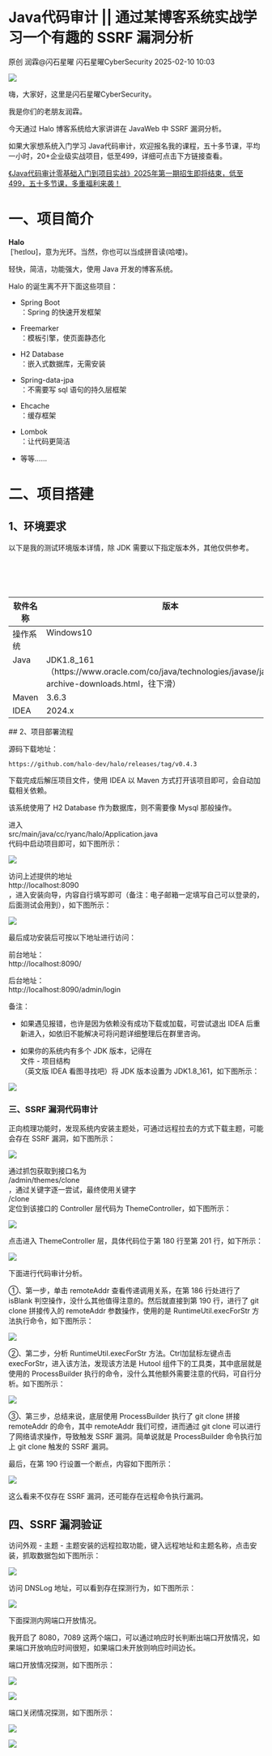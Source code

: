 #  Java代码审计 || 通过某博客系统实战学习一个有趣的 SSRF 漏洞分析   
原创 润霖@闪石星曜  闪石星曜CyberSecurity   2025-02-10 10:03  
  
![](https://mmbiz.qpic.cn/sz_mmbiz_gif/FFcgFn6WVc2ribkEhzXXbiaAE31xwNoCLjKDDibq9HkTiab5BllP8wbSSabd7CIoJSLfHQHjq6ZBf0CoVJaEdKgibNA/640?wx_fmt=gif&from=appmsg "")  
  
嗨，大家好，这里是闪石星曜CyberSecurity。  
  
我是你们的老朋友润霖。  
  
今天通过 Halo 博客系统给大家讲讲在 JavaWeb 中 SSRF 漏洞分析。  
  
如果大家想系统入门学习 Java代码审计，欢迎报名我的课程，五十多节课，平均一小时，20+企业级实战项目，低至499，详细可点击下方链接查看。  
  
[《Java代码审计零基础入门到项目实战》2025年第一期招生即将结束，低至499，五十多节课，多重福利来袭！](https://mp.weixin.qq.com/s?__biz=Mzg3MDU1MjgwNA==&mid=2247487190&idx=1&sn=704ae787b03a1066720f28cecdc33545&scene=21#wechat_redirect)  
  
# 一、项目简介  
  
**Halo**  
 [ˈheɪloʊ]，意为光环。当然，你也可以当成拼音读(哈喽)。  
  
轻快，简洁，功能强大，使用 Java 开发的博客系统。  
  
Halo 的诞生离不开下面这些项目：  
- Spring Boot  
：Spring 的快速开发框架  
  
- Freemarker  
：模板引擎，使页面静态化  
  
- H2 Database  
：嵌入式数据库，无需安装  
  
- Spring-data-jpa  
：不需要写 sql 语句的持久层框架  
  
- Ehcache  
：缓存框架  
  
- Lombok  
：让代码更简洁  
  
- 等等......  
  
# 二、项目搭建  
## 1、环境要求  
  
以下是我的测试环境版本详情，除 JDK 需要以下指定版本外，其他仅供参考。  
  
<table></table><table><caption></caption><colgroup></colgroup></table><table></table><table><caption></caption><colgroup><col/><col/></colgroup><thead><tr style="box-sizing: border-box;"><th valign="top" style="box-sizing: border-box;"><span cid="n56" mdtype="table_cell" style="box-sizing: border-box;"><span md-inline="plain" style="box-sizing: border-box;"><span leaf="">软件名称</span></span></span></th><th valign="top" style="box-sizing: border-box;"><span cid="n57" mdtype="table_cell" style="box-sizing: border-box;"><span md-inline="plain" style="box-sizing: border-box;"><span leaf="">版本</span></span></span></th></tr></thead><tbody><tr style="box-sizing: border-box;"><td valign="top" style="box-sizing: border-box;"><span cid="n59" mdtype="table_cell" style="box-sizing: border-box;"><span md-inline="plain" style="box-sizing: border-box;"><span leaf="">操作系统</span></span></span></td><td valign="top" style="box-sizing: border-box;"><span cid="n60" mdtype="table_cell" style="box-sizing: border-box;"><span md-inline="plain" style="box-sizing: border-box;"><span leaf="">Windows10</span></span></span></td></tr><tr style="box-sizing: border-box;"><td valign="top" style="box-sizing: border-box;"><span cid="n62" mdtype="table_cell" style="box-sizing: border-box;"><span md-inline="plain" style="box-sizing: border-box;"><span leaf="">Java</span></span></span></td><td valign="top" style="box-sizing: border-box;"><span cid="n63" mdtype="table_cell" style="box-sizing: border-box;"><span md-inline="plain" style="box-sizing: border-box;"><span leaf="">JDK1.8_161（</span></span><span md-inline="url" spellcheck="false" style="box-sizing: border-box;"><span leaf="">https://www.oracle.com/co/java/technologies/javase/javase8-archive-downloads.html</span></span><span md-inline="plain" style="box-sizing: border-box;"><span leaf="">，往下滑）</span></span></span></td></tr><tr style="box-sizing: border-box;"><td valign="top" style="box-sizing: border-box;"><span cid="n65" mdtype="table_cell" style="box-sizing: border-box;"><span md-inline="plain" style="box-sizing: border-box;"><span leaf="">Maven</span></span></span></td><td valign="top" style="box-sizing: border-box;"><span cid="n66" mdtype="table_cell" style="box-sizing: border-box;"><span md-inline="plain" style="box-sizing: border-box;"><span leaf="">3.6.3</span></span></span></td></tr><tr style="box-sizing: border-box;"><td valign="top" style="box-sizing: border-box;"><span cid="n68" mdtype="table_cell" style="box-sizing: border-box;"><span md-inline="plain" style="box-sizing: border-box;"><span leaf="">IDEA</span></span></span></td><td valign="top" style="box-sizing: border-box;"><span cid="n69" mdtype="table_cell" style="box-sizing: border-box;"><span md-inline="plain" style="box-sizing: border-box;"><span leaf="">2024.x</span></span></span></td></tr></tbody></table>## 2、项目部署流程  
  
源码下载地址：  
```
https://github.com/halo-dev/halo/releases/tag/v0.4.3
```  
  
下载完成后解压项目文件，使用 IDEA 以 Maven 方式打开该项目即可，会自动加载相关依赖。  
  
该系统使用了 H2 Database 作为数据库，则不需要像 Mysql 那般操作。  
  
进入  
src/main/java/cc/ryanc/halo/Application.java  
代码中启动项目即可，如下图所示：  
  
![](https://mmbiz.qpic.cn/sz_mmbiz_jpg/FFcgFn6WVc0YAVzeykIhNJFaHRSTrmriaq09VMEcrVDjBDLMv5M5yqz3xtJz129YXAIoRG2cyCVXiaxUO8I4Trjw/640?wx_fmt=jpeg&from=appmsg "")  
  
访问上述提供的地址  
http://localhost:8090  
，进入安装向导，内容自行填写即可（备注：电子邮箱一定填写自己可以登录的，后面测试会用到），如下图所示：  
  
![](https://mmbiz.qpic.cn/sz_mmbiz_jpg/FFcgFn6WVc0YAVzeykIhNJFaHRSTrmria7ju1XafAwvl4bvrIk2PK83FhCgnqGw3wqhVEOiaEwAfgFnkmUVl4N4A/640?wx_fmt=jpeg&from=appmsg "")  
  
最后成功安装后可按以下地址进行访问：  
  
前台地址：  
http://localhost:8090/  
  
后台地址：  
http://localhost:8090/admin/login  
  
备注：  
- 如果遇见报错，也许是因为依赖没有成功下载或加载，可尝试退出 IDEA 后重新进入，如依旧不能解决可将问题详细整理后在群里咨询。  
  
- 如果你的系统内有多个 JDK 版本，记得在  
文件 - 项目结构  
（英文版 IDEA 看图寻找吧）将 JDK 版本设置为 JDK1.8_161，如下图所示：  
  
![](https://mmbiz.qpic.cn/sz_mmbiz_jpg/FFcgFn6WVc0YAVzeykIhNJFaHRSTrmriaRicsWuLIGiaSk4lNp58iaKUp41zkaQXFIGO03Hh3WwrdmhPja6s3lCSGQ/640?wx_fmt=jpeg&from=appmsg "")  
### 三、SSRF 漏洞代码审计  
  
正向梳理功能时，发现系统内安装主题处，可通过远程拉去的方式下载主题，可能会存在 SSRF 漏洞，如下图所示：  
  
![](https://mmbiz.qpic.cn/sz_mmbiz_jpg/FFcgFn6WVc0YAVzeykIhNJFaHRSTrmriacMoHJvFVnF5r594wxMSXP01ZeNQsS3iaTTDoSex17XpzGLyaB65UrDA/640?wx_fmt=jpeg&from=appmsg "")  
  
通过抓包获取到接口名为  
/admin/themes/clone  
，通过关键字逐一尝试，最终使用关键字  
/clone  
定位到该接口的 Controller 层代码为 ThemeController，如下图所示：  
  
![](https://mmbiz.qpic.cn/sz_mmbiz_jpg/FFcgFn6WVc0YAVzeykIhNJFaHRSTrmriau6cJQNAYEg97UWjpbWDOImwiaMV33QlmsqbHmDGHnwOMHKAoLU9jofA/640?wx_fmt=jpeg&from=appmsg "")  
  
点击进入 ThemeController 层，具体代码位于第 180 行至第 201 行，如下所示：  
  
![](https://mmbiz.qpic.cn/sz_mmbiz_jpg/FFcgFn6WVc0YAVzeykIhNJFaHRSTrmriaRw6JwojFv2KUJsqAOU7wlK1HAvh1dx9xWdhG0PIrlazmvlNKdMAhSw/640?wx_fmt=jpeg&from=appmsg "")  
  
下面进行代码审计分析。  
  
①、第一步，单击 remoteAddr 查看传递调用关系，在第 186 行处进行了 isBlank 判空操作，没什么其他值得注意的。然后就直接到第 190 行，进行了 git clone 拼接传入的 remoteAddr 参数操作，使用的是 RuntimeUtil.execForStr 方法执行命令，如下图所示：  
  
![](https://mmbiz.qpic.cn/sz_mmbiz_jpg/FFcgFn6WVc0YAVzeykIhNJFaHRSTrmriaY4hehd5WLsAVmLvUs4CSw5zTa3LgumjiaSibYwpGNzy6KBRIS4pUMEvQ/640?wx_fmt=jpeg&from=appmsg "")  
  
②、第二步，分析 RuntimeUtil.execForStr 方法。Ctrl加鼠标左键点击 execForStr，进入该方法，发现该方法是 Hutool 组件下的工具类，其中底层就是使用的 ProcessBuilder 执行的命令，没什么其他额外需要注意的代码，可自行分析。如下图所示：  
  
![](https://mmbiz.qpic.cn/sz_mmbiz_jpg/FFcgFn6WVc0YAVzeykIhNJFaHRSTrmriaK8W00ck3D5mibE54ia8pXHebZLtwt6RNzxVUdxeKRic7hbiaGstXDYaic7w/640?wx_fmt=jpeg&from=appmsg "")  
  
③、第三步，总结来说，底层使用 ProcessBuilder 执行了 git clone 拼接 remoteAddr 的命令，其中 remoteAddr 我们可控，进而通过 git clone 可以进行了网络请求操作，导致触发 SSRF 漏洞。简单说就是 ProcessBuilder 命令执行加上 git clone 触发的 SSRF 漏洞。    
  
最后，在第 190 行设置一个断点，内容如下图所示：  
  
![](https://mmbiz.qpic.cn/sz_mmbiz_jpg/FFcgFn6WVc0YAVzeykIhNJFaHRSTrmriaDZcDHVVjY8ic3ntXPaNbhhyLfNNCibaZMhZEy4V0XbYIy0md1LxpbRwg/640?wx_fmt=jpeg&from=appmsg "")  
  
这么看来不仅存在 SSRF 漏洞，还可能存在远程命令执行漏洞。  
## 四、SSRF 漏洞验证  
  
访问外观 - 主题 - 主题安装的远程拉取功能，键入远程地址和主题名称，点击安装，抓取数据包如下图所示：  
  
![](https://mmbiz.qpic.cn/sz_mmbiz_jpg/FFcgFn6WVc0YAVzeykIhNJFaHRSTrmriaUQf5A4bS5ESGHLGtHX01NPPfic3xaIMrlO42MFraQelypCIJHrQzYOQ/640?wx_fmt=jpeg&from=appmsg "")  
  
访问 DNSLog 地址，可以看到存在探测行为，如下图所示：  
  
![](https://mmbiz.qpic.cn/sz_mmbiz_jpg/FFcgFn6WVc0YAVzeykIhNJFaHRSTrmriaD94Pu6vcicWdreYZs0s83MUMA20bRHo3WRcVSlDwaW5c3HFN5iaQLlJA/640?wx_fmt=jpeg&from=appmsg "")  
  
下面探测内网端口开放情况。  
  
我开启了 8080，7089 这两个端口，可以通过响应时长判断出端口开放情况，如果端口开放响应时间很短，如果端口未开放则响应时间边长。  
  
端口开放情况探测，如下图所示：  
  
![](https://mmbiz.qpic.cn/sz_mmbiz_jpg/FFcgFn6WVc0YAVzeykIhNJFaHRSTrmriaMVbk1py1FYdZKS6TVSy9UR3sgNGAg0IHvA0aHmuia1GqZSyVGFztA4A/640?wx_fmt=jpeg&from=appmsg "")  
  
![](https://mmbiz.qpic.cn/sz_mmbiz_jpg/FFcgFn6WVc0YAVzeykIhNJFaHRSTrmriaMlC8raLPdExAVeIFjhoWylGsbyn9ZPv60z2vM5wsRibQMm214PgYqEw/640?wx_fmt=jpeg&from=appmsg "")  
  
端口关闭情况探测，如下图所示：  
  
![](https://mmbiz.qpic.cn/sz_mmbiz_jpg/FFcgFn6WVc0YAVzeykIhNJFaHRSTrmriaUtO0bRYYFV5icNJeMKhQMiaNiaibLH5Zlg4IPwIKrAFaGuybzA8IFIzjPA/640?wx_fmt=jpeg&from=appmsg "")  
  
![](https://mmbiz.qpic.cn/sz_mmbiz_jpg/FFcgFn6WVc0YAVzeykIhNJFaHRSTrmriaJbCYXaQu8YhCBYx1BhibSA6kYslx72neFrOnHLw779ib3WkwRt4wtHQA/640?wx_fmt=jpeg&from=appmsg "")  
  
  
  
